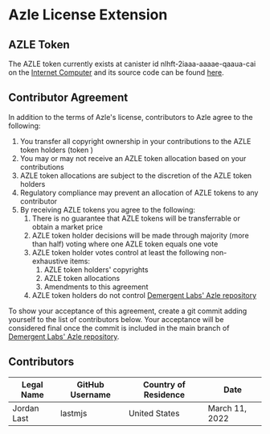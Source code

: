 # Azle License Extension

## AZLE Token

The AZLE token currently exists at canister id nlhft-2iaaa-aaaae-qaaua-cai on the [Internet Computer](https://internetcomputer.org/) and its source code can be found [here](https://github.com/lastmjs/extendable-token-azle).

## Contributor Agreement

In addition to the terms of Azle's license, contributors to Azle agree to the following:

1. You transfer all copyright ownership in your contributions to the AZLE token holders (token )
2. You may or may not receive an AZLE token allocation based on your contributions
3. AZLE token allocations are subject to the discretion of the AZLE token holders
4. Regulatory compliance may prevent an allocation of AZLE tokens to any contributor
5. By receiving AZLE tokens you agree to the following:
    1. There is no guarantee that AZLE tokens will be transferrable or obtain a market price
    2. AZLE token holder decisions will be made through majority (more than half) voting where one AZLE token equals one vote
    3. AZLE token holder votes control at least the following non-exhaustive items:
        1. AZLE token holders' copyrights
        2. AZLE token allocations
        3. Amendments to this agreement
    4. AZLE token holders do not control [Demergent Labs' Azle repository](https://github.com/demergent-labs/azle)

To show your acceptance of this agreement, create a git commit adding yourself to the list of contributors below. Your acceptance will be considered final once the commit is included in the main branch of [Demergent Labs' Azle repository](https://github.com/demergent-labs/azle).

## Contributors

| Legal Name | GitHub Username | Country of Residence | Date |
| ---------- | --------------- | -------------------- | ---- |
| Jordan Last | lastmjs | United States | March 11, 2022 |